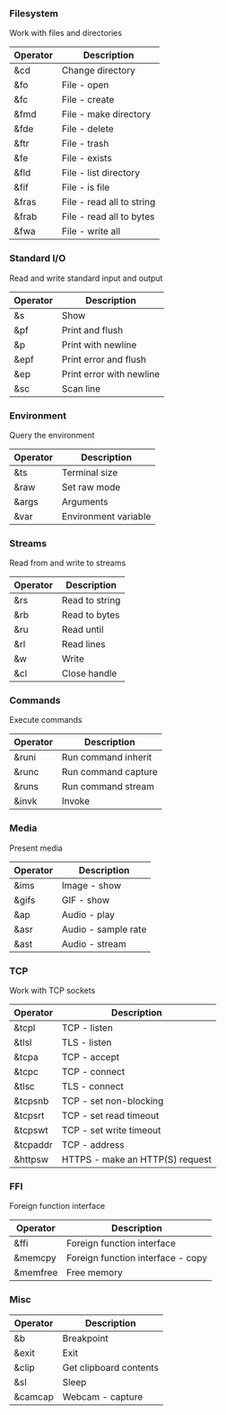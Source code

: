 ### Filesystem

Work with files and directories

| Operator | Description               |
| -------- | ------------------------- |
| &cd      | Change directory          |
| &fo      | File - open               |
| &fc      | File - create             |
| &fmd     | File - make directory     |
| &fde     | File - delete             |
| &ftr     | File - trash              |
| &fe      | File - exists             |
| &fld     | File - list directory     |
| &fif     | File - is file            |
| &fras    | File - read all to string |
| &frab    | File - read all to bytes  |
| &fwa     | File - write all          |

### Standard I/O

Read and write standard input and output

| Operator | Description              |
| -------- | ------------------------ |
| &s       | Show                     |
| &pf      | Print and flush          |
| &p       | Print with newline       |
| &epf     | Print error and flush    |
| &ep      | Print error with newline |
| &sc      | Scan line                |

### Environment

Query the environment

| Operator | Description          |
| -------- | -------------------- |
| &ts      | Terminal size        |
| &raw     | Set raw mode         |
| &args    | Arguments            |
| &var     | Environment variable |

### Streams

Read from and write to streams

| Operator | Description    |
| -------- | -------------- |
| &rs      | Read to string |
| &rb      | Read to bytes  |
| &ru      | Read until     |
| &rl      | Read lines     |
| &w       | Write          |
| &cl      | Close handle   |

### Commands

Execute commands

| Operator | Description         |
| -------- | ------------------- |
| &runi    | Run command inherit |
| &runc    | Run command capture |
| &runs    | Run command stream  |
| &invk    | Invoke              |

### Media

Present media

| Operator | Description         |
| -------- | ------------------- |
| &ims     | Image - show        |
| &gifs    | GIF - show          |
| &ap      | Audio - play        |
| &asr     | Audio - sample rate |
| &ast     | Audio - stream      |

### TCP

Work with TCP sockets

| Operator | Description                     |
| -------- | ------------------------------- |
| &tcpl    | TCP - listen                    |
| &tlsl    | TLS - listen                    |
| &tcpa    | TCP - accept                    |
| &tcpc    | TCP - connect                   |
| &tlsc    | TLS - connect                   |
| &tcpsnb  | TCP - set non-blocking          |
| &tcpsrt  | TCP - set read timeout          |
| &tcpswt  | TCP - set write timeout         |
| &tcpaddr | TCP - address                   |
| &httpsw  | HTTPS - make an HTTP(S) request |

### FFI

Foreign function interface

| Operator | Description                       |
| -------- | --------------------------------- |
| &ffi     | Foreign function interface        |
| &memcpy  | Foreign function interface - copy |
| &memfree | Free memory                       |

### Misc

| Operator | Description            |
| -------- | ---------------------- |
| &b       | Breakpoint             |
| &exit    | Exit                   |
| &clip    | Get clipboard contents |
| &sl      | Sleep                  |
| &camcap  | Webcam - capture       |
